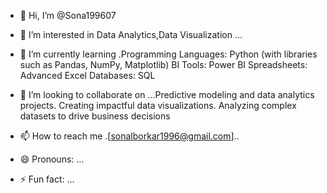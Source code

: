- 👋 Hi, I’m @Sona199607
- 👀 I’m interested in Data Analytics,Data Visualization ...
- 🌱 I’m currently learning .Programming Languages: Python (with libraries such as Pandas, NumPy, Matplotlib)
BI Tools: Power BI
Spreadsheets: Advanced Excel
Databases: SQL

- 💞️ I’m looking to collaborate on ...Predictive modeling and data analytics projects.
Creating impactful data visualizations.
Analyzing complex datasets to drive business decisions
- 📫 How to reach me .[sonalborkar1996@gmail.com]..
- 😄 Pronouns: ...
- ⚡ Fun fact: ...




